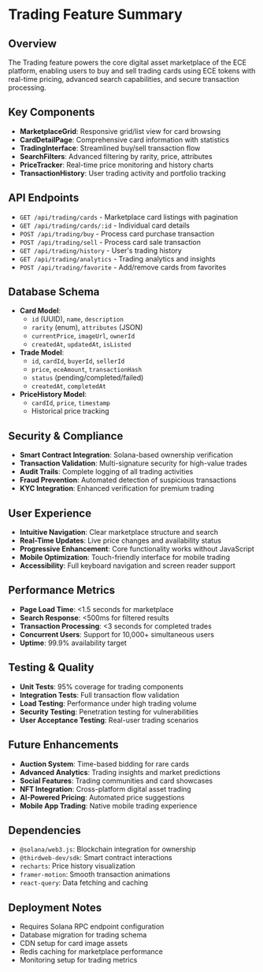 # Trading Feature Summary

## Overview
The Trading feature powers the core digital asset marketplace of the ECE platform, enabling users to buy and sell trading cards using ECE tokens with real-time pricing, advanced search capabilities, and secure transaction processing.

## Key Components
- **MarketplaceGrid**: Responsive grid/list view for card browsing
- **CardDetailPage**: Comprehensive card information with statistics
- **TradingInterface**: Streamlined buy/sell transaction flow
- **SearchFilters**: Advanced filtering by rarity, price, attributes
- **PriceTracker**: Real-time price monitoring and history charts
- **TransactionHistory**: User trading activity and portfolio tracking

## API Endpoints
- `GET /api/trading/cards` - Marketplace card listings with pagination
- `GET /api/trading/cards/:id` - Individual card details
- `POST /api/trading/buy` - Process card purchase transaction
- `POST /api/trading/sell` - Process card sale transaction
- `GET /api/trading/history` - User's trading history
- `GET /api/trading/analytics` - Trading analytics and insights
- `POST /api/trading/favorite` - Add/remove cards from favorites

## Database Schema
- **Card Model**:
  - `id` (UUID), `name`, `description`
  - `rarity` (enum), `attributes` (JSON)
  - `currentPrice`, `imageUrl`, `ownerId`
  - `createdAt`, `updatedAt`, `isListed`
- **Trade Model**:
  - `id`, `cardId`, `buyerId`, `sellerId`
  - `price`, `eceAmount`, `transactionHash`
  - `status` (pending/completed/failed)
  - `createdAt`, `completedAt`
- **PriceHistory Model**:
  - `cardId`, `price`, `timestamp`
  - Historical price tracking

## Security & Compliance
- **Smart Contract Integration**: Solana-based ownership verification
- **Transaction Validation**: Multi-signature security for high-value trades
- **Audit Trails**: Complete logging of all trading activities
- **Fraud Prevention**: Automated detection of suspicious transactions
- **KYC Integration**: Enhanced verification for premium trading

## User Experience
- **Intuitive Navigation**: Clear marketplace structure and search
- **Real-Time Updates**: Live price changes and availability status
- **Progressive Enhancement**: Core functionality works without JavaScript
- **Mobile Optimization**: Touch-friendly interface for mobile trading
- **Accessibility**: Full keyboard navigation and screen reader support

## Performance Metrics
- **Page Load Time**: <1.5 seconds for marketplace
- **Search Response**: <500ms for filtered results
- **Transaction Processing**: <3 seconds for completed trades
- **Concurrent Users**: Support for 10,000+ simultaneous users
- **Uptime**: 99.9% availability target

## Testing & Quality
- **Unit Tests**: 95% coverage for trading components
- **Integration Tests**: Full transaction flow validation
- **Load Testing**: Performance under high trading volume
- **Security Testing**: Penetration testing for vulnerabilities
- **User Acceptance Testing**: Real-user trading scenarios

## Future Enhancements
- **Auction System**: Time-based bidding for rare cards
- **Advanced Analytics**: Trading insights and market predictions
- **Social Features**: Trading communities and card showcases
- **NFT Integration**: Cross-platform digital asset trading
- **AI-Powered Pricing**: Automated price suggestions
- **Mobile App Trading**: Native mobile trading experience

## Dependencies
- `@solana/web3.js`: Blockchain integration for ownership
- `@thirdweb-dev/sdk`: Smart contract interactions
- `recharts`: Price history visualization
- `framer-motion`: Smooth transaction animations
- `react-query`: Data fetching and caching

## Deployment Notes
- Requires Solana RPC endpoint configuration
- Database migration for trading schema
- CDN setup for card image assets
- Redis caching for marketplace performance
- Monitoring setup for trading metrics
